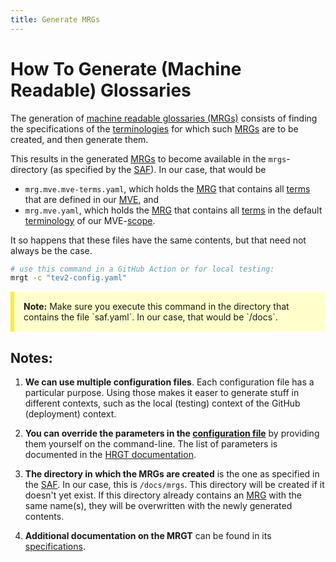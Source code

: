 ```yaml
---
title: Generate MRGs
---
```


# How To Generate (Machine Readable) Glossaries

The generation of [machine readable glossaries (MRGs)](mrg@tev2) consists of
finding the specifications of the [terminologies](@tev2) for which such 
[MRGs](@tev2) are to be created, and then generate them.

This results in the generated [MRGs](@tev2) to become available in the
`mrgs`-directory (as specified by the [SAF](@tev2)).
In our case, that would be 

- `mrg.mve.mve-terms.yaml`, which holds the [MRG](@tev2) that contains all [terms](@tev2)
that are defined in our [MVE](@), and
- `mrg.mve.yaml`, which holds the [MRG](@tev2) that contains all [terms](@tev2)
in the default [terminology](@tev2) of our MVE-[scope](@tev2).

It so happens that these files have the same contents, but that need not always be the case.

```bash
# use this command in a GitHub Action or for local testing:
mrgt -c "tev2-config.yaml"
```

<div style="background-color: #ffffcc; padding: 15px; margin-bottom: 20px; border-left: 6px solid #ffeb3b;">
  <strong>Note:</strong> Make sure you execute this command 
  in the directory that contains the file `saf.yaml`.
  In our case, that would be `/docs`.
</div>

## Notes:

1. **We can use multiple configuration files**. 
  Each configuration file has a particular purpose.
  Using those makes it easer to generate stuff in different contexts,
  such as the local (testing) context of the GitHub (deployment) context.

2. **You can override the parameters in the [configuration file](@tev2)**
  by providing them yourself on the command-line. The list of parameters
  is documented in the [HRGT documentation](hrgt#calling-the-tool@tev2).

3. **The directory in which the MRGs are created** is the one as specified
   in the [SAF](@tev2). In our case, this is `/docs/mrgs`.
   This directory will be created if it doesn't yet exist.
   If this directory already contains an [MRG](@tev2) with the same name(s),
   they will be overwritten with the newly generated contents.

4. **Additional documentation on the MRGT** can be found in its 
   [specifications](mrgt@tev2).